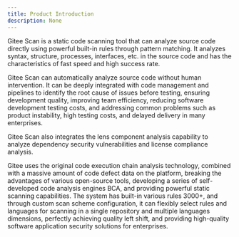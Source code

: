```yaml
---
title: Product Introduction
description: None
---
```


Gitee Scan is a static code scanning tool that can analyze source code directly using powerful built-in rules through pattern matching. It analyzes syntax, structure, processes, interfaces, etc. in the source code and has the characteristics of fast speed and high success rate.

Gitee Scan can automatically analyze source code without human intervention. It can be deeply integrated with code management and pipelines to identify the root cause of issues before testing, ensuring development quality, improving team efficiency, reducing software development testing costs, and addressing common problems such as product instability, high testing costs, and delayed delivery in many enterprises.

Gitee Scan also integrates the lens component analysis capability to analyze dependency security vulnerabilities and license compliance analysis.

Gitee uses the original code execution chain analysis technology, combined with a massive amount of code defect data on the platform, breaking the advantages of various open-source tools, developing a series of self-developed code analysis engines BCA, and providing powerful static scanning capabilities. The system has built-in various rules 3000+, and through custom scan scheme configuration, it can flexibly select rules and languages for scanning in a single repository and multiple languages dimensions, perfectly achieving quality left shift, and providing high-quality software application security solutions for enterprises.